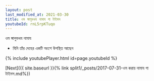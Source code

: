 ```yaml
---
layout: post
last_modified_at: 2021-03-30
title: ওম ঙ্গালুভধয নামায গা টাইমস
youtubeId: rnL5rpKTuqo
---
```

 
 
 ওম ঙ্গালুভধয নামায  
 
 -  যিনি তাঁর দেহের একটি অংশে উপস্থিত আছেন 
 
  
 
  
 
 
 
 
 
 


{% include youtubePlayer.html id=page.youtubeId %}
 
[Next]({{ site.baseurl }}{% link  split1/_posts/2017-07-31-ওম করায় নামায গা টাইমস.md%})
 
